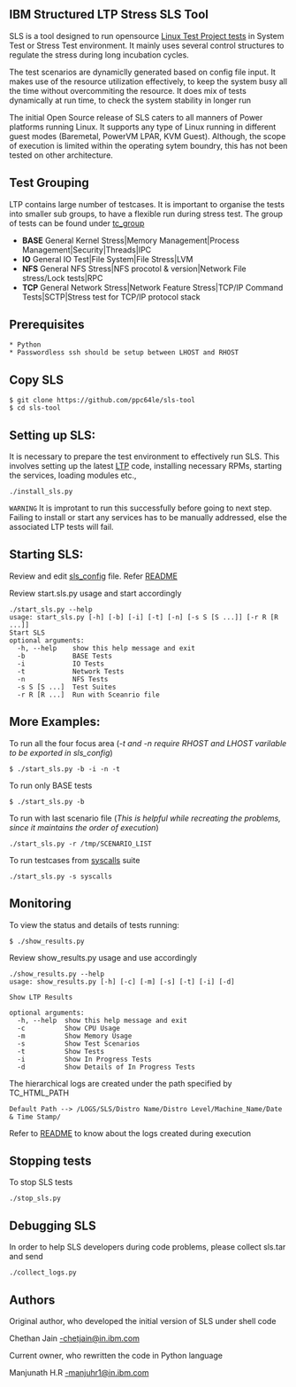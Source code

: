 IBM Structured LTP Stress SLS Tool
-------------------------------------------------------------------------------
SLS is a tool designed to run opensource [Linux Test Project tests](https://github.com/linux-test-project/ltp) in System Test or Stress Test environment. It mainly uses several control structures to regulate the stress during long incubation cycles.

The test scenarios are dynamiclly generated based on config file input. It makes use of the resource utilization effectively, to keep the system busy all the time without overcommiting the resource. It does mix of tests dynamically at run time, to check the system stability in longer run

The initial Open Source release of SLS caters to all manners of Power platforms running Linux. It supports any type of Linux running in different guest modes (Baremetal, PowerVM LPAR, KVM Guest). Although, the scope of execution is limited within the operating sytem boundry, this has not been tested on other architecture.

Test Grouping
-------------------------------------------------------------------------------
LTP contains large number of testcases. It is important to organise the tests into smaller sub groups, to have a flexible run during stress test. The group of tests can be found under [tc_group](https://github.com/ppc64le/sls-tool/blob/master/tc_group)
- **BASE**  General Kernel Stress|Memory Management|Process Management|Security|Threads|IPC
- **IO** General IO Test|File System|File Stress|LVM
- **NFS** General NFS Stress|NFS procotol & version|Network File stress/Lock tests|RPC
- **TCP** General Network Stress|Network Feature Stress|TCP/IP Command Tests|SCTP|Stress test for TCP/IP protocol stack

Prerequisites
-------------------------------------------------------------------------------
```
* Python 
* Passwordless ssh should be setup between LHOST and RHOST
```

Copy SLS
-------------------------------------------------------------------------------
```
$ git clone https://github.com/ppc64le/sls-tool
$ cd sls-tool
```
Setting up SLS:
-------------------------------------------------------------------------------
It is necessary to prepare the test environment to effectively run SLS. This involves setting up the latest [LTP](https://github.com/linux-test-project/ltp) code, installing necessary RPMs, starting the services, loading modules etc.,
```
./install_sls.py
```
`WARNING` It is improtant to run this successfully before going to next step. Failing to install or start any services has to be manually addressed, else the associated LTP tests will fail.

Starting SLS:
-------------------------------------------------------------------------------
Review and edit [sls_config](https://github.com/ppc64le/sls-tool/blob/master/sls_config) file. Refer [README](https://github.com/ppc64le/sls-tool/blob/master/README_SLS_CONFIG)

Review start.sls.py usage and start accordingly
```
./start_sls.py --help
usage: start_sls.py [-h] [-b] [-i] [-t] [-n] [-s S [S ...]] [-r R [R ...]]
Start SLS
optional arguments:
  -h, --help    show this help message and exit
  -b            BASE Tests
  -i            IO Tests
  -t            Network Tests
  -n            NFS Tests
  -s S [S ...]  Test Suites
  -r R [R ...]  Run with Sceanrio file
```
More Examples:
-------------------------------------------------------------------------------
To run all the four focus area (*-t and -n require RHOST and LHOST varilable to be exported in sls_config*)
```
$ ./start_sls.py -b -i -n -t 
```
To run only BASE tests
```
$ ./start_sls.py -b
```
To run with last scenario file (*This is helpful while recreating the problems, since it maintains the order of execution*)
```
./start_sls.py -r /tmp/SCENARIO_LIST
```
To run testcases from [syscalls](https://github.com/linux-test-project/ltp/blob/master/runtest/syscalls) suite 
```
./start_sls.py -s syscalls
```
Monitoring
-------------------------------------------------------------------------------
To view the status and details of tests running:
```
$ ./show_results.py
```
Review show_results.py usage and use accordingly
```
./show_results.py --help
usage: show_results.py [-h] [-c] [-m] [-s] [-t] [-i] [-d]

Show LTP Results

optional arguments:
  -h, --help  show this help message and exit
  -c          Show CPU Usage
  -m          Show Memory Usage
  -s          Show Test Scenarios
  -t          Show Tests
  -i          Show In Progress Tests
  -d          Show Details of In Progress Tests
```
The hierarchical logs are created under the path specified by TC_HTML_PATH
```
Default Path --> /LOGS/SLS/Distro Name/Distro Level/Machine_Name/Date & Time Stamp/
```
Refer to [README](https://github.com/ppc64le/sls-tool/blob/master/README_MONITORING) to know about the logs created during execution

Stopping tests
-------------------------------------------------------------------------------
To stop SLS tests
```
./stop_sls.py
```

Debugging SLS
-------------------------------------------------------------------------------
In order to help SLS developers during code problems, please collect sls.tar and send
```
./collect_logs.py
```
Authors
-------------------------------------------------------------------------------
Original author, who developed the initial version of SLS under shell code

Chethan Jain -chetjain@in.ibm.com 

Current owner, who rewritten the code in Python language

Manjunath H.R -manjuhr1@in.ibm.com

